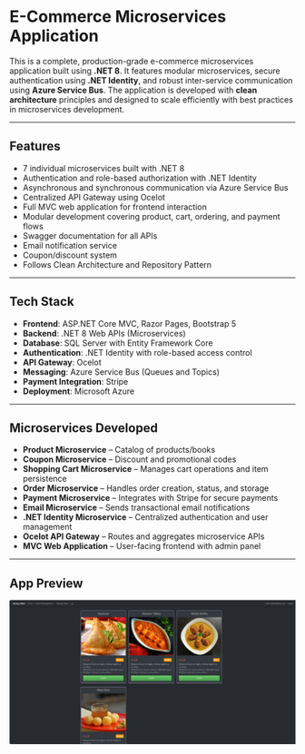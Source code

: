 # E-Commerce Microservices Application

This is a complete, production-grade e-commerce microservices application built using **.NET 8**. It features modular microservices, secure authentication using **.NET Identity**, and robust inter-service communication using **Azure Service Bus**. The application is developed with **clean architecture** principles and designed to scale efficiently with best practices in microservices development.

---

## Features

- 7 individual microservices built with .NET 8  
- Authentication and role-based authorization with .NET Identity  
- Asynchronous and synchronous communication via Azure Service Bus  
- Centralized API Gateway using Ocelot  
- Full MVC web application for frontend interaction  
- Modular development covering product, cart, ordering, and payment flows  
- Swagger documentation for all APIs  
- Email notification service  
- Coupon/discount system  
- Follows Clean Architecture and Repository Pattern  

---

## Tech Stack

- **Frontend**: ASP.NET Core MVC, Razor Pages, Bootstrap 5  
- **Backend**: .NET 8 Web APIs (Microservices)  
- **Database**: SQL Server with Entity Framework Core  
- **Authentication**: .NET Identity with role-based access control  
- **API Gateway**: Ocelot  
- **Messaging**: Azure Service Bus (Queues and Topics)  
- **Payment Integration**: Stripe  
- **Deployment**: Microsoft Azure  

---

## Microservices Developed

- **Product Microservice** – Catalog of products/books  
- **Coupon Microservice** – Discount and promotional codes  
- **Shopping Cart Microservice** – Manages cart operations and item persistence  
- **Order Microservice** – Handles order creation, status, and storage  
- **Payment Microservice** – Integrates with Stripe for secure payments  
- **Email Microservice** – Sends transactional email notifications  
- **.NET Identity Microservice** – Centralized authentication and user management  
- **Ocelot API Gateway** – Routes and aggregates microservice APIs  
- **MVC Web Application** – User-facing frontend with admin panel  

---

## App Preview

 ![App Preview](./Home.png)
